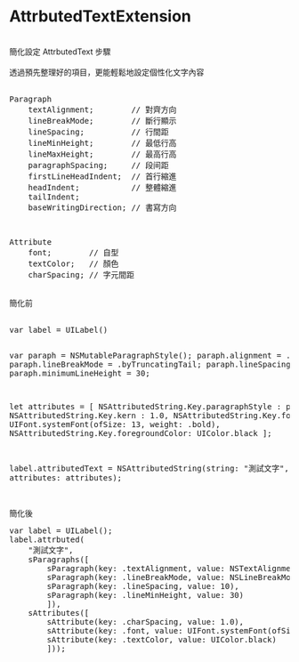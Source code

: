 # AttrbutedTextExtension<br/>
<br/>
簡化設定 AttrbutedText 步驟<br/>
<br/>
透過預先整理好的項目，更能輕鬆地設定個性化文字內容<br/>
<br/>
<pre>
Paragraph
    textAlignment;        // 對齊方向
    lineBreakMode;        // 斷行顯示
    lineSpacing;          // 行間距
    lineMinHeight;        // 最低行高
    lineMaxHeight;        // 最高行高
    paragraphSpacing;     // 段间距
    firstLineHeadIndent;  // 首行縮進
    headIndent;           // 整體縮進
    tailIndent;
    baseWritingDirection; // 書寫方向
</pre>
<br/>
<pre>
Attribute
    font;        // 自型
    textColor;   // 顏色
    charSpacing; // 字元間距
</pre>
<br/>
簡化前<br/>
<br/>
<pre>
var label = UILabel()

var paraph = NSMutableParagraphStyle();
paraph.alignment         = .left;
paraph.lineBreakMode     = .byTruncatingTail;
paraph.lineSpacing       = 10;
paraph.minimumLineHeight = 30;

let attributes = [
    NSAttributedString.Key.paragraphStyle : paraph,
    NSAttributedString.Key.kern           : 1.0,
    NSAttributedString.Key.font           : UIFont.systemFont(ofSize: 13, weight: .bold),
    NSAttributedString.Key.foregroundColor: UIColor.black
];

label.attributedText = NSAttributedString(string: "測試文字", attributes: attributes);
</pre>
<br/>
簡化後<br/>
<pre>
var label = UILabel();
label.attrbuted(
    "測試文字",
    sParagraphs([
        sParagraph(key: .textAlignment, value: NSTextAlignment.left),
        sParagraph(key: .lineBreakMode, value: NSLineBreakMode.byTruncatingTail),
        sParagraph(key: .lineSpacing, value: 10),
        sParagraph(key: .lineMinHeight, value: 30)
        ]),
    sAttributes([
        sAttribute(key: .charSpacing, value: 1.0),
        sAttribute(key: .font, value: UIFont.systemFont(ofSize: 13, weight: .bold)),
        sAttribute(key: .textColor, value: UIColor.black)
        ]));
</pre>
